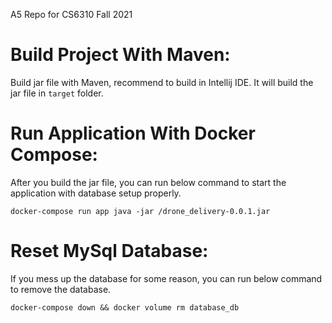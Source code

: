 A5 Repo for CS6310 Fall 2021
# Build Project With Maven:
Build jar file with Maven, recommend to build in Intellij IDE. It will build the jar file in `target` folder.

# Run Application With Docker Compose:
After you build the jar file, you can run below command to start the application with database setup properly.
```
docker-compose run app java -jar /drone_delivery-0.0.1.jar
```

# Reset MySql Database:
If you mess up the database for some reason, you can run below command to remove the database.
```
docker-compose down && docker volume rm database_db
```